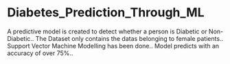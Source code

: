 # Diabetes_Prediction_Through_ML

A predictive model is created to detect whether a person is Diabetic or Non-Diabetic..
The Dataset only contains the datas belonging to female patients..
Support Vector Machine Modelling has been done..
Model predicts with an accuracy of over 75%..
